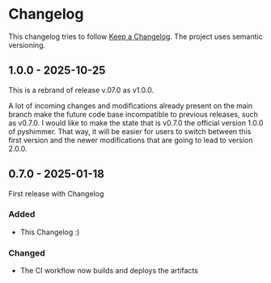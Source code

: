 # Changelog

This changelog tries to follow [Keep a Changelog](https://keepachangelog.com/en/1.1.0/).
The project uses semantic versioning.

## 1.0.0 - 2025-10-25

This is a rebrand of release v.07.0 as v1.0.0.

A lot of incoming changes and modifications already present on the main branch
make the future code base incompatible to previous releases, such as v0.7.0.
I would like to make the state that is v0.7.0 the official version 1.0.0 of
pyshimmer. That way, it will be easier for users to switch between this first
version and the newer modifications that are going to lead to version 2.0.0.

## 0.7.0 - 2025-01-18

First release with Changelog

### Added
- This Changelog :)

### Changed
- The CI workflow now builds and deploys the artifacts

